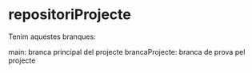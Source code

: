 # repositoriProjecte
Tenim aquestes branques:

main: branca principal del projecte
brancaProjecte: branca de prova pel projecte
